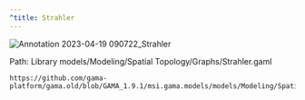 ```yaml
---
^title: Strahler
---
```


![Annotation 2023-04-19 090722_Strahler](https://user-images.githubusercontent.com/4437331/233002259-014e429f-44d2-4dd2-ab96-db5467e1e4cb.png)

Path: Library models/Modeling/Spatial Topology/Graphs/Strahler.gaml

```gaml reference
https://github.com/gama-platform/gama.old/blob/GAMA_1.9.1/msi.gama.models/models/Modeling/Spatial%20Topology/Graphs/models/Strahler.gaml
```
